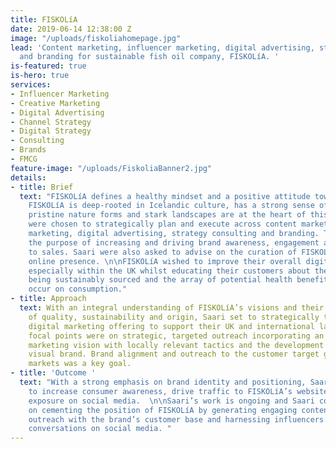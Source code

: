 ```yaml
---
title: FISKOLíA
date: 2019-06-14 12:38:00 Z
image: "/uploads/fiskoliahomepage.jpg"
lead: 'Content marketing, influencer marketing, digital advertising, strategy consulting
  and branding for sustainable fish oil company, FISKOLíA. '
is-featured: true
is-hero: true
services:
- Influencer Marketing
- Creative Marketing
- Digital Advertising
- Channel Strategy
- Digital Strategy
- Consulting
- Brands
- FMCG
feature-image: "/uploads/FiskoliaBanner2.jpg"
details:
- title: Brief
  text: "FISKOLíA defines a healthy mindset and a positive attitude towards life.
    FISKOLíA is deep-rooted in Icelandic culture, has a strong sense of origin and
    pristine nature forms and stark landscapes are at the heart of this brand.   \n\nSaari
    were chosen to strategically plan and execute across content marketing, influencer
    marketing, digital advertising, strategy consulting and branding. This was for
    the purpose of increasing and driving brand awareness, engagement and conversion
    to sales. Saari were also asked to advise on the curation of FISKOLíA’s international
    online presence. \n\nFISKOLíA wished to improve their overall digital visibility
    especially within the UK whilst educating their customers about their products
    being sustainably sourced and the array of potential health benefits which can
    occur on consumption."
- title: Approach
  text: With an integral understanding of FISKOLíA’s visions and their principal values
    of quality, sustainability and origin, Saari set to strategically transform FISKOLíA’s
    digital marketing offering to support their UK and international launch. The key
    focal points were on strategic, targeted outreach incorporating an international
    marketing vision with locally relevant tactics and the development of a clear
    visual brand. Brand alignment and outreach to the customer target groups in multiple
    markets was a key goal.
- title: 'Outcome '
  text: "With a strong emphasis on brand identity and positioning, Saari were able
    to increase consumer awareness, drive traffic to FISKOLíA’s website and grow FISKOLíA’s
    exposure on social media.  \n\nSaari’s work is ongoing and Saari continue to work
    on cementing the position of FISKOLíA by generating engaging content, promoting
    outreach with the brand’s customer base and harnessing influencers to join the
    conversations on social media. "
---
```


